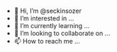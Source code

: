 - 👋 Hi, I’m @seckinsozer
- 👀 I’m interested in ...
- 🌱 I’m currently learning ...
- 💞️ I’m looking to collaborate on ...
- 📫 How to reach me ...

<!---
seckinsozer/seckinsozer is a ✨ special ✨ repository because its `README.md` (this file) appears on your GitHub profile.
You can click the Preview link to take a look at your changes.
--->
